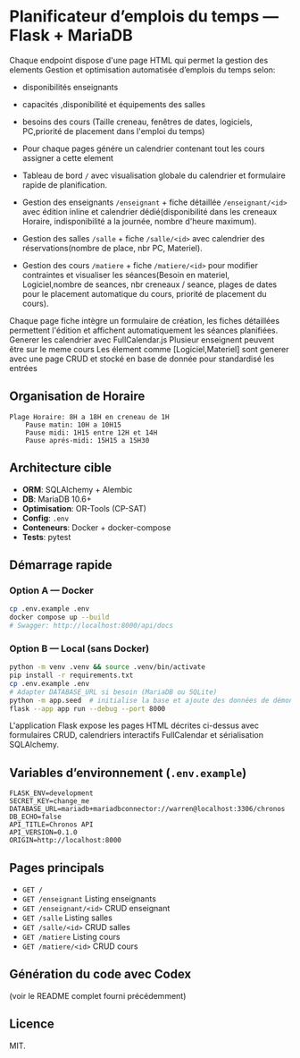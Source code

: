 # Planificateur d’emplois du temps — Flask + MariaDB

Chaque endpoint dispose d'une page HTML qui permet la gestion des elements
Gestion et optimisation automatisée d’emplois du temps selon:
- disponibilités enseignants  
- capacités ,disponibilité et équipements des salles  
- besoins des cours (Taille creneau, fenêtres de dates, logiciels, PC,priorité de placement dans l'emploi du temps)
- Pour chaque pages génére un calendrier contenant tout les cours assigner a cette element

- Tableau de bord `/` avec visualisation globale du calendrier et formulaire rapide de planification.
- Gestion des enseignants `/enseignant` + fiche détaillée `/enseignant/<id>` avec édition inline et calendrier dédié(disponibilité dans les creneaux Horaire, indisponibilité a la journée, nombre d'heure maximum).
- Gestion des salles `/salle` + fiche `/salle/<id>` avec calendrier des réservations(nombre de place, nbr PC, Materiel).
- Gestion des cours `/matiere` + fiche `/matiere/<id>` pour modifier contraintes et visualiser les séances(Besoin en materiel, Logiciel,nombre de seances, nbr creneaux / seance, plages de dates pour le placement automatique du cours, priorité de placement du cours).

Chaque page fiche intègre un formulaire de création, les fiches détaillées permettent l'édition et affichent automatiquement les séances planifiées.
Generer les calendrier avec FullCalendar.js
Plusieur enseignent peuvent être sur le meme cours
Les élement comme [Logiciel,Materiel] sont generer avec une page CRUD et stocké en base de donnée pour standardisé les entrées

## Organisation de Horaire
    Plage Horaire: 8H a 18H en creneau de 1H
        Pause matin: 10H a 10H15
        Pause midi: 1H15 entre 12H et 14H
        Pause aprés-midi: 15H15 a 15H30

## Architecture cible
- **ORM**: SQLAlchemy + Alembic
- **DB**: MariaDB 10.6+
- **Optimisation**: OR-Tools (CP-SAT)
- **Config**: `.env`
- **Conteneurs**: Docker + docker-compose
- **Tests**: pytest

## Démarrage rapide

### Option A — Docker
```bash
cp .env.example .env
docker compose up --build
# Swagger: http://localhost:8000/api/docs
```

### Option B — Local (sans Docker)
```bash
python -m venv .venv && source .venv/bin/activate
pip install -r requirements.txt
cp .env.example .env
# Adapter DATABASE_URL si besoin (MariaDB ou SQLite)
python -m app.seed  # initialise la base et ajoute des données de démonstration
flask --app app run --debug --port 8000
```

L'application Flask expose les pages HTML décrites ci-dessus avec formulaires CRUD, calendriers interactifs FullCalendar et sérialisation SQLAlchemy.

## Variables d’environnement (`.env.example`)
```
FLASK_ENV=development
SECRET_KEY=change_me
DATABASE_URL=mariadb+mariadbconnector://warren@localhost:3306/chronos
DB_ECHO=false
API_TITLE=Chronos API
API_VERSION=0.1.0
ORIGIN=http://localhost:8000
```

## Pages principals
- `GET /`
- `GET /enseignant` Listing enseignants
- `GET /enseignant/<id>` CRUD enseignant
- `GET /salle` Listing salles
- `GET /salle/<id>` CRUD salles  
- `GET /matiere` Listing cours
- `GET /matiere/<id>` CRUD cours

## Génération du code avec Codex
(voir le README complet fourni précédemment)

## Licence
MIT.
